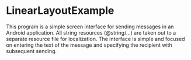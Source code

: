 # LinearLayoutExample
This program is a simple screen interface for sending messages in an Android application. All string resources (@string/...) are taken out to a separate resource file for localization. The interface is simple and focused on entering the text of the message and specifying the recipient with subsequent sending.
